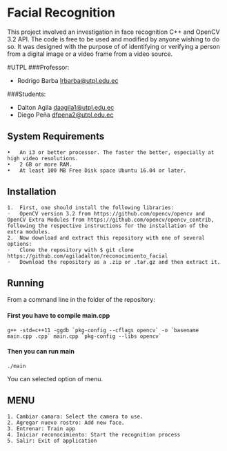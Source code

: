 Facial Recognition
====================
This project involved an investigation in face recognition C++ and OpenCV 3.2 API. The code is free to be used and modified by anyone wishing to do so.
It was designed with the purpose of of identifying or verifying a person from a digital image or a video frame from a video source.

#UTPL
###Professor:
- Rodrigo Barba [lrbarba@utpl.edu.ec](mailto:lrbarba@utpl.edu.ec)

###Students:
- Dalton Agila [daagila1@utpl.edu.ec](daagila1@utpl.edu.ec)
- Diego Peña [dfpena2@utpl.edu.ec](depenia@utpl.edu.ec)


System Requirements
-------------------
	•	An i3 or better processor. The faster the better, especially at high video resolutions.
	•	2 GB or more RAM.
	•	At least 100 MB Free Disk space Ubuntu 16.04 or later.

Installation
-------------
	1.	First, one should install the following libraries:
	◦	OpenCV version 3.2 from https://github.com/opencv/opencv and OpenCV Extra Modules from https://github.com/opencv/opencv_contrib, following the respective instructions for the installation of the extra modules.
	2.	Now download and extract this repository with one of several options:
	◦	Clone the repository with $ git clone https://github.com/agiladalton/reconocimiento_facial
	◦	Download the repository as a .zip or .tar.gz and then extract it.

Running
-------
From a command line in the folder of the repository:
#### First you have to compile main.cpp
	g++ -std=c++11 -ggdb `pkg-config --cflags opencv` -o `basename main.cpp .cpp` main.cpp `pkg-config --libs opencv`

#### Then you can run main

	./main

You can selected option of menu.

MENU
-------------
	1. Cambiar camara: Select the camera to use.
	2. Agregar nuevo rostro: Add new face.
	3. Entrenar: Train app
	4. Iniciar reconocimiento: Start the recognition process
	5. Salir: Exit of application
